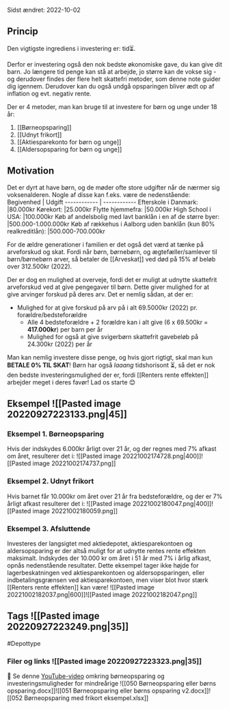 Sidst ændret: 2022-10-02

## Princip
Den vigtigste ingrediens i investering er: tid⏳.

Derfor er investering også den nok bedste økonomiske gave, du kan give dit barn. Jo længere tid penge kan stå at arbejde, jo større kan de vokse sig - og derudover findes der flere helt skattefri metoder, som denne note guider dig igennem. Derudover kan du også undgå opsparingen bliver ædt op af inflation og evt. negativ rente.

Der er 4 metoder, man kan bruge til at investere for børn og unge under 18 år:
1. [[Børneopsparing]]
2. [[Udnyt frikort]]
3. [[Aktiesparekonto for børn og unge]]
4. [[Aldersopsparing for børn og unge]]

## Motivation
Det er dyrt at have børn, og de møder ofte store udgifter når de nærmer sig voksenalderen. Nogle af disse kan f.eks. være de nedenstående:
Begivenhed | Udgift
------------ | ------------
Efterskole i Danmark: |80.000kr
Kørekort: |25.000kr
Flytte hjemmefra: |50.000kr
High School i USA: |100.000kr
Køb af andelsbolig med lavt banklån i en af de større byer: |500.000-1.000.000kr
Køb af rækkehus i Aalborg uden banklån (kun 80% realkreditlån): |500.000-700.000kr

For de ældre generationer i familien er det også det værd at tænke på arveforskud og skat. Fordi når børn, børnebørn, og ægtefæller/samlever til børn/børnebørn arver, så betaler de [[Arveskat]] ved død på 15% af beløb over 312.500kr (2022).

Der er dog en mulighed at overveje, fordi det er muligt at udnytte skattefrit arveforskud ved at give pengegaver til børn. Dette giver mulighed for at give arvinger forskud på deres arv. Det er nemlig sådan, at der er:

- Mulighed for at give forskud på arv på i alt 69.5000kr (2022) pr. forældre/bedsteforældre
	- Alle 4 bedsteforældre + 2 forældre kan i alt give (6 x 69.500kr = **417.000kr**) per barn per år
	- Mulighed for også at give svigerbørn skattefrit gavebeløb på 24.300kr (2022) per år

Man kan nemlig investere disse penge, og hvis gjort rigtigt, skal man kun **BETALE 0% TIL SKAT**! Børn har også *laaang* tidshorisont ⏳, så det er nok den bedste investeringsmulighed der er, fordi [[Renters rente effekten]] arbejder meget i deres favør! Lad os starte 😊

## Eksempel ![[Pasted image 20220927223133.png|45]]
### Eksempel 1. Børneopsparing
Hvis der indskydes 6.000kr årligt over 21 år, og der regnes med 7% afkast om året, resulterer det i:
![[Pasted image 20221002174728.png|400]]![[Pasted image 20221002174737.png]]

### Eksempel 2. Udnyt frikort
Hvis barnet får 10.000kr om året over 21 år fra bedsteforældre, og der er 7% årligt afkast resulterer det i:
![[Pasted image 20221002180047.png|400]]![[Pasted image 20221002180059.png]]

### Eksempel 3. Afsluttende
Investeres der langsigtet med aktiedepotet, aktiesparekontoen og aldersopsparing er der altså muligt for at udnytte rentes rente effekten maksimalt. Indskydes der 10.000 kr om året i 51 år med 7% i årlig afkast, opnås nedenstående resultater. Dette eksempel tager ikke højde for lagerbeskatningen ved aktiesparekontoen og aldersopsparingen, eller indbetalingsgrænsen ved aktiesparekontoen, men viser blot hvor stærk [[Renters rente effekten]] kan være!
![[Pasted image 20221002182037.png|600]]![[Pasted image 20221002182047.png]]
## Tags ![[Pasted image 20220927223249.png|35]]
#Depottype 
### Filer og links ![[Pasted image 20220927223323.png|35]]
🎥 Se denne [YouTube-video](https://youtu.be/plMIcPEr0TA) omkring børneopsparing og investeringsmuligheder for mindreårige
![[050 Børneopsparing eller børns opsparing.docx]]![[051 Børneopsparing eller børns opsparing v2.docx]]![[052 Børneopsparing med frikort eksempel.xlsx]]
